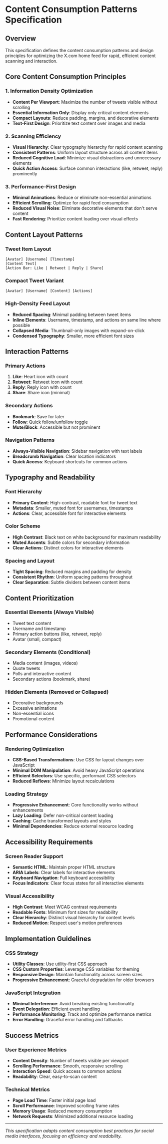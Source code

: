 # Content Consumption Patterns Specification

## Overview
This specification defines the content consumption patterns and design principles for optimizing the X.com home feed for rapid, efficient content scanning and interaction.

## Core Content Consumption Principles

### 1. Information Density Optimization
- **Content Per Viewport**: Maximize the number of tweets visible without scrolling
- **Essential Information Only**: Display only critical content elements
- **Compact Layouts**: Reduce padding, margins, and decorative elements
- **Text-First Design**: Prioritize text content over images and media

### 2. Scanning Efficiency
- **Visual Hierarchy**: Clear typography hierarchy for rapid content scanning
- **Consistent Patterns**: Uniform layout structure across all content items
- **Reduced Cognitive Load**: Minimize visual distractions and unnecessary elements
- **Quick Action Access**: Surface common interactions (like, retweet, reply) prominently

### 3. Performance-First Design
- **Minimal Animations**: Reduce or eliminate non-essential animations
- **Efficient Scrolling**: Optimize for rapid feed consumption
- **Reduced Visual Noise**: Eliminate decorative elements that don't serve content
- **Fast Rendering**: Prioritize content loading over visual effects

## Content Layout Patterns

### Tweet Item Layout
```
[Avatar] [Username] [Timestamp]
[Content Text]
[Action Bar: Like | Retweet | Reply | Share]
```

### Compact Tweet Variant
```
[Avatar] [Username] [Content] [Actions]
```

### High-Density Feed Layout
- **Reduced Spacing**: Minimal padding between tweet items
- **Inline Elements**: Username, timestamp, and actions on same line where possible
- **Collapsed Media**: Thumbnail-only images with expand-on-click
- **Condensed Typography**: Smaller, more efficient font sizes

## Interaction Patterns

### Primary Actions
1. **Like**: Heart icon with count
2. **Retweet**: Retweet icon with count  
3. **Reply**: Reply icon with count
4. **Share**: Share icon (minimal)

### Secondary Actions
- **Bookmark**: Save for later
- **Follow**: Quick follow/unfollow toggle
- **Mute/Block**: Accessible but not prominent

### Navigation Patterns
- **Always-Visible Navigation**: Sidebar navigation with text labels
- **Breadcrumb Navigation**: Clear location indicators
- **Quick Access**: Keyboard shortcuts for common actions

## Typography and Readability

### Font Hierarchy
- **Primary Content**: High-contrast, readable font for tweet text
- **Metadata**: Smaller, muted font for usernames, timestamps
- **Actions**: Clear, accessible font for interactive elements

### Color Scheme
- **High Contrast**: Black text on white background for maximum readability
- **Muted Accents**: Subtle colors for secondary information
- **Clear Actions**: Distinct colors for interactive elements

### Spacing and Layout
- **Tight Spacing**: Reduced margins and padding for density
- **Consistent Rhythm**: Uniform spacing patterns throughout
- **Clear Separation**: Subtle dividers between content items

## Content Prioritization

### Essential Elements (Always Visible)
- Tweet text content
- Username and timestamp
- Primary action buttons (like, retweet, reply)
- Avatar (small, compact)

### Secondary Elements (Conditional)
- Media content (images, videos)
- Quote tweets
- Polls and interactive content
- Secondary actions (bookmark, share)

### Hidden Elements (Removed or Collapsed)
- Decorative backgrounds
- Excessive animations
- Non-essential icons
- Promotional content

## Performance Considerations

### Rendering Optimization
- **CSS-Based Transformations**: Use CSS for layout changes over JavaScript
- **Minimal DOM Manipulation**: Avoid heavy JavaScript operations
- **Efficient Selectors**: Use specific, performant CSS selectors
- **Reduced Reflows**: Minimize layout recalculations

### Loading Strategy
- **Progressive Enhancement**: Core functionality works without enhancements
- **Lazy Loading**: Defer non-critical content loading
- **Caching**: Cache transformed layouts and styles
- **Minimal Dependencies**: Reduce external resource loading

## Accessibility Requirements

### Screen Reader Support
- **Semantic HTML**: Maintain proper HTML structure
- **ARIA Labels**: Clear labels for interactive elements
- **Keyboard Navigation**: Full keyboard accessibility
- **Focus Indicators**: Clear focus states for all interactive elements

### Visual Accessibility
- **High Contrast**: Meet WCAG contrast requirements
- **Readable Fonts**: Minimum font sizes for readability
- **Clear Hierarchy**: Distinct visual hierarchy for content levels
- **Reduced Motion**: Respect user's motion preferences

## Implementation Guidelines

### CSS Strategy
- **Utility Classes**: Use utility-first CSS approach
- **CSS Custom Properties**: Leverage CSS variables for theming
- **Responsive Design**: Maintain functionality across screen sizes
- **Progressive Enhancement**: Graceful degradation for older browsers

### JavaScript Integration
- **Minimal Interference**: Avoid breaking existing functionality
- **Event Delegation**: Efficient event handling
- **Performance Monitoring**: Track and optimize performance metrics
- **Error Handling**: Graceful error handling and fallbacks

## Success Metrics

### User Experience Metrics
- **Content Density**: Number of tweets visible per viewport
- **Scrolling Performance**: Smooth, responsive scrolling
- **Interaction Speed**: Quick access to common actions
- **Readability**: Clear, easy-to-scan content

### Technical Metrics
- **Page Load Time**: Faster initial page load
- **Scroll Performance**: Improved scrolling frame rates
- **Memory Usage**: Reduced memory consumption
- **Network Requests**: Minimized additional resource loading

---

*This specification adapts content consumption best practices for social media interfaces, focusing on efficiency and readability.* 